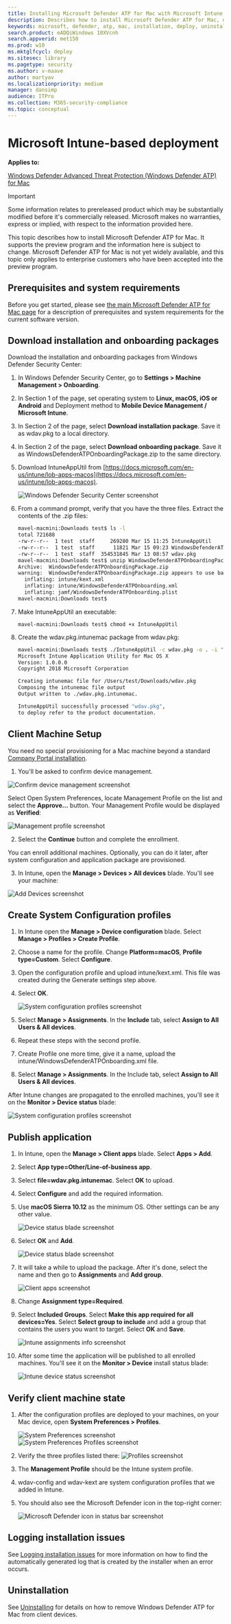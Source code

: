 ```yaml
---
title: Installing Microsoft Defender ATP for Mac with Microsoft Intune
description: Describes how to install Microsoft Defender ATP for Mac, using Microsoft Intune.
keywords: microsoft, defender, atp, mac, installation, deploy, uninstallation, intune, jamf, macos, mojave, high sierra, sierra
search.product: eADQiWindows 10XVcnh
search.appverid: met150
ms.prod: w10
ms.mktglfcycl: deploy
ms.sitesec: library
ms.pagetype: security
ms.author: v-maave
author: martyav
ms.localizationpriority: medium
manager: dansimp
audience: ITPro
ms.collection: M365-security-compliance 
ms.topic: conceptual
---
```


# Microsoft Intune-based deployment

**Applies to:**

[Windows Defender Advanced Threat Protection (Windows Defender ATP) for Mac](microsoft-defender-atp-mac.md)

>[!IMPORTANT]
>Some information relates to prereleased product which may be substantially modified before it's commercially released. Microsoft makes no warranties, express or implied, with respect to the information provided here.

This topic describes how to install Microsoft Defender ATP for Mac. It supports the preview program and the information here is subject to change.
Microsoft Defender ATP for Mac is not yet widely available, and this topic only applies to enterprise customers who have been accepted into the preview program.

## Prerequisites and system requirements

Before you get started, please see [the main Microsoft Defender ATP for Mac page](microsoft-defender-atp-mac.md) for a description of prerequisites and system requirements for the current software version.

## Download installation and onboarding packages

Download the installation and onboarding packages from Windows Defender Security Center:

1. In Windows Defender Security Center, go to **Settings > Machine Management > Onboarding**.
2. In Section 1 of the page, set operating system to **Linux, macOS, iOS or Android** and Deployment method to **Mobile Device Management / Microsoft Intune**.
3. In Section 2 of the page, select **Download installation package**. Save it as wdav.pkg to a local directory.
4. In Section 2 of the page, select **Download onboarding package**. Save it as WindowsDefenderATPOnboardingPackage.zip to the same directory.
5. Download IntuneAppUtil from [https://docs.microsoft.com/en-us/intune/lob-apps-macos](https://docs.microsoft.com/en-us/intune/lob-apps-macos).

    ![Windows Defender Security Center screenshot](images/MDATP_2_IntuneAppUtil.png)

6. From a command prompt, verify that you have the three files.
    Extract the contents of the .zip files:

    ```bash
    mavel-macmini:Downloads test$ ls -l
    total 721688
    -rw-r--r--  1 test  staff     269280 Mar 15 11:25 IntuneAppUtil
    -rw-r--r--  1 test  staff      11821 Mar 15 09:23 WindowsDefenderATPOnboardingPackage.zip
    -rw-r--r--  1 test  staff  354531845 Mar 13 08:57 wdav.pkg
    mavel-macmini:Downloads test$ unzip WindowsDefenderATPOnboardingPackage.zip
    Archive:  WindowsDefenderATPOnboardingPackage.zip
    warning:  WindowsDefenderATPOnboardingPackage.zip appears to use backslashes as path separators
      inflating: intune/kext.xml
      inflating: intune/WindowsDefenderATPOnboarding.xml
      inflating: jamf/WindowsDefenderATPOnboarding.plist
    mavel-macmini:Downloads test$
    ```

7. Make IntuneAppUtil an executable:

    ```mavel-macmini:Downloads test$ chmod +x IntuneAppUtil```

8. Create the wdav.pkg.intunemac package from wdav.pkg:

    ```bash
    mavel-macmini:Downloads test$ ./IntuneAppUtil -c wdav.pkg -o . -i "com.microsoft.wdav" -n "1.0.0"
    Microsoft Intune Application Utility for Mac OS X
    Version: 1.0.0.0
    Copyright 2018 Microsoft Corporation

    Creating intunemac file for /Users/test/Downloads/wdav.pkg
    Composing the intunemac file output
    Output written to ./wdav.pkg.intunemac.

    IntuneAppUtil successfully processed "wdav.pkg",
    to deploy refer to the product documentation.
    ```

## Client Machine Setup

You need no special provisioning for a Mac machine beyond a standard [Company Portal installation](https://docs.microsoft.com/en-us/intune-user-help/enroll-your-device-in-intune-macos-cp).

1. You'll be asked to confirm device management.

![Confirm device management screenshot](images/MDATP_3_ConfirmDeviceMgmt.png)

Select Open System Preferences, locate Management Profile on the list and select the **Approve...** button. Your Management Profile would be displayed as **Verified**:

![Management profile screenshot](images/MDATP_4_ManagementProfile.png)

2. Select the **Continue** button and complete the enrollment.

You can enroll additional machines. Optionally, you can do it later, after system configuration and application package are provisioned.

3. In Intune, open the **Manage > Devices > All devices** blade. You'll see your machine:

![Add Devices screenshot](images/MDATP_5_allDevices.png)

## Create System Configuration profiles

1. In Intune open the **Manage > Device configuration** blade. Select **Manage > Profiles > Create Profile**.
2. Choose a name for the profile. Change **Platform=macOS**, **Profile type=Custom**. Select **Configure**.
3. Open the configuration profile and upload intune/kext.xml. This file was created during the Generate settings step above.
4. Select **OK**.

    ![System configuration profiles screenshot](images/MDATP_6_SystemConfigurationProfiles.png)

5. Select **Manage > Assignments**. In the **Include** tab, select **Assign to All Users & All devices**.
6. Repeat these steps with the second profile.  
7. Create Profile one more time, give it a name, upload the intune/WindowsDefenderATPOnboarding.xml file.
8. Select **Manage > Assignments**.  In the Include tab, select **Assign to All Users & All devices**.

After Intune changes are propagated to the enrolled machines, you'll see it on the **Monitor > Device status** blade:

![System configuration profiles screenshot](images/MDATP_7_DeviceStatusBlade.png)

## Publish application

1. In Intune, open the **Manage > Client apps** blade. Select **Apps > Add**.
2. Select **App type=Other/Line-of-business app**.
3. Select **file=wdav.pkg.intunemac**. Select **OK** to upload.
4. Select **Configure** and add the required information.
5. Use **macOS Sierra 10.12** as the minimum OS. Other settings can be any other value.

    ![Device status blade screenshot](images/MDATP_8_IntuneAppInfo.png)

6. Select **OK** and **Add**.

    ![Device status blade screenshot](images/MDATP_9_IntunePkgInfo.png)

7. It will take a while to upload the package. After it's done, select the name and then go to **Assignments** and **Add group**.

    ![Client apps screenshot](images/MDATP_10_ClientApps.png)

8. Change **Assignment type=Required**.
9. Select **Included Groups**. Select **Make this app required for all devices=Yes**. Select **Select group to include** and add a group that contains the users you want to target. Select **OK** and **Save**.

    ![Intune assignments info screenshot](images/MDATP_11_Assignments.png)

10. After some time the application will be published to all enrolled machines. You'll see it on the **Monitor > Device** install status blade:

    ![Intune device status screenshot](images/MDATP_12_DeviceInstall.png)

## Verify client machine state

1. After the configuration profiles are deployed to your machines, on your Mac device, open **System Preferences  > Profiles**.

    ![System Preferences screenshot](images/MDATP_13_SystemPreferences.png)
    ![System Preferences Profiles screenshot](images/MDATP_14_SystemPreferencesProfiles.png)

2. Verify the three profiles listed there:
    ![Profiles screenshot](images/MDATP_15_ManagementProfileConfig.png)

3. The **Management Profile** should be the Intune system profile.
4. wdav-config and wdav-kext are system configuration profiles that we added in Intune.
5. You should also see the Microsoft Defender icon in the top-right corner:

    ![Microsoft Defender icon in status bar screenshot](images/MDATP_Icon_Bar.png)

## Logging installation issues

See [Logging installation issues](microsoft-defender-atp-mac-resources.md#logging-installation-issues) for more information on how to find the automatically generated log that is created by the installer when an error occurs.

## Uninstallation

See [Uninstalling](microsoft-defender-atp-mac-resources.md#uninstalling) for details on how to remove Windows Defender ATP for Mac from client devices.